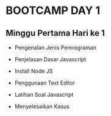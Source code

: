 # BOOTCAMP DAY 1

## Minggu Pertama Hari ke 1

* Pengenalan Jenis Pemrograman

* Penjelasan Dasar Javascript

* Install Node JS

* Penggunaan Text Editor

* Latihan Soal Javascript

* Menyelesaikan Kasus

